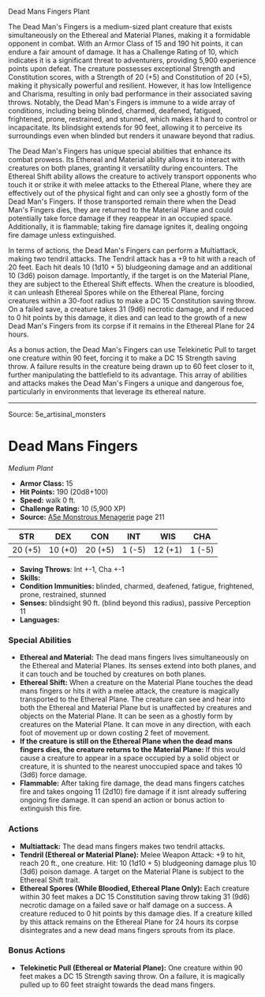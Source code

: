 <MonsterName/>Dead Mans Fingers</MonsterName>
<CreatureType/>Plant</CreatureType>

<summary>The Dead Man's Fingers is a medium-sized plant creature that exists simultaneously on the Ethereal and Material Planes, making it a formidable opponent in combat. With an Armor Class of 15 and 190 hit points, it can endure a fair amount of damage. It has a Challenge Rating of 10, which indicates it is a significant threat to adventurers, providing 5,900 experience points upon defeat. The creature possesses exceptional Strength and Constitution scores, with a Strength of 20 (+5) and Constitution of 20 (+5), making it physically powerful and resilient. However, it has low Intelligence and Charisma, resulting in only bad performance in their associated saving throws. Notably, the Dead Man's Fingers is immune to a wide array of conditions, including being blinded, charmed, deafened, fatigued, frightened, prone, restrained, and stunned, which makes it hard to control or incapacitate. Its blindsight extends for 90 feet, allowing it to perceive its surroundings even when blinded but renders it unaware beyond that radius.</summary>

<detail>

The Dead Man's Fingers has unique special abilities that enhance its combat prowess. Its Ethereal and Material ability allows it to interact with creatures on both planes, granting it versatility during encounters. The Ethereal Shift ability allows the creature to actively transport opponents who touch it or strike it with melee attacks to the Ethereal Plane, where they are effectively out of the physical fight and can only see a ghostly form of the Dead Man's Fingers. If those transported remain there when the Dead Man's Fingers dies, they are returned to the Material Plane and could potentially take force damage if they reappear in an occupied space. Additionally, it is flammable; taking fire damage ignites it, dealing ongoing fire damage unless extinguished.

In terms of actions, the Dead Man's Fingers can perform a Multiattack, making two tendril attacks. The Tendril attack has a +9 to hit with a reach of 20 feet. Each hit deals 10 (1d10 + 5) bludgeoning damage and an additional 10 (3d6) poison damage. Importantly, if the target is on the Material Plane, they are subject to the Ethereal Shift effects. When the creature is bloodied, it can unleash Ethereal Spores while on the Ethereal Plane, forcing creatures within a 30-foot radius to make a DC 15 Constitution saving throw. On a failed save, a creature takes 31 (9d6) necrotic damage, and if reduced to 0 hit points by this damage, it dies and can lead to the growth of a new Dead Man's Fingers from its corpse if it remains in the Ethereal Plane for 24 hours.

As a bonus action, the Dead Man's Fingers can use Telekinetic Pull to target one creature within 90 feet, forcing it to make a DC 15 Strength saving throw. A failure results in the creature being drawn up to 60 feet closer to it, further manipulating the battlefield to its advantage. This array of abilities and attacks makes the Dead Man's Fingers a unique and dangerous foe, particularly in environments that leverage its ethereal nature.</detail>



---

Source: 5e_artisinal_monsters

# Dead Mans Fingers

*Medium* *Plant*

- **Armor Class:** 15
- **Hit Points:** 190 (20d8+100)
- **Speed:** walk 0 ft.
- **Challenge Rating:** 10 (5,900 XP)
- **Source:** [A5e Monstrous Menagerie](https://enpublishingrpg.com/products/level-up-monstrous-menagerie-a5e) page 211

| STR | DEX | CON | INT | WIS | CHA |
| --- | --- | --- | --- | --- | --- |
| 20 (+5) | 10 (+0) | 20 (+5) | 1 (-5) | 12 (+1) | 1 (-5) |

- **Saving Throws**: Int +-1, Cha +-1
- **Skills:** 
- **Condition Immunities:** blinded, charmed, deafened, fatigue, frightened, prone, restrained, stunned
- **Senses:** blindsight 90 ft. (blind beyond this radius), passive Perception 11
- **Languages:** 

### Special Abilities

- **Ethereal and Material:** The dead mans fingers lives simultaneously on the Ethereal and Material Planes. Its senses extend into both planes, and it can touch and be touched by creatures on both planes.
- **Ethereal Shift:** When a creature on the Material Plane touches the dead mans fingers or hits it with a melee attack, the creature is magically transported to the Ethereal Plane. The creature can see and hear into both the Ethereal and Material Plane but is unaffected by creatures and objects on the Material Plane. It can be seen as a ghostly form by creatures on the Material Plane. It can move in any direction, with each foot of movement up or down costing 2 feet of movement.
- **If the creature is still on the Ethereal Plane when the dead mans fingers dies, the creature returns to the Material Plane:** If this would cause a creature to appear in a space occupied by a solid object or creature, it is shunted to the nearest unoccupied space and takes 10 (3d6) force damage.
- **Flammable:** After taking fire damage, the dead mans fingers catches fire and takes ongoing 11 (2d10) fire damage if it isnt already suffering ongoing fire damage. It can spend an action or bonus action to extinguish this fire.

### Actions

- **Multiattack:** The dead mans fingers makes two tendril attacks.
- **Tendril (Ethereal or Material Plane):** Melee Weapon Attack: +9 to hit, reach 20 ft., one creature. Hit: 10 (1d10 + 5) bludgeoning damage plus 10 (3d6) poison damage. A target on the Material Plane is subject to the Ethereal Shift trait.
- **Ethereal Spores (While Bloodied, Ethereal Plane Only):** Each creature within 30 feet makes a DC 15 Constitution saving throw  taking 31 (9d6) necrotic damage on a failed save or half damage on a success. A creature reduced to 0 hit points by this damage dies. If a creature killed by this attack remains on the Ethereal Plane for 24 hours  its corpse disintegrates  and a new dead mans fingers sprouts from its place.

### Bonus Actions

- **Telekinetic Pull (Ethereal or Material Plane):** One creature within 90 feet makes a DC 15 Strength saving throw. On a failure, it is magically pulled up to 60 feet straight towards the dead mans fingers.




